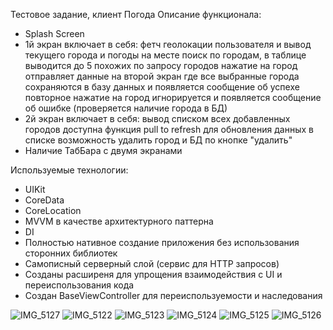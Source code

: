 Тестовое задание, клиент Погода
Описание функционала:
- Splash Screen
- 1й экран включает в себя:
  фетч геолокации пользователя и вывод текущего города и погоды на месте
  поиск по городам, в таблице выводится до 5 похожих по запросу городов
  нажатие на город отправляет данные на второй экран где все выбранные города сохраняются в базу данных и появляется сообщение об успехе
  повторное нажатие на город игнорируется и появляется сообщение об ошибке (проверяется наличие города в БД)
- 2й экран включает в себя:
  вывод списком всех добавленных городов
  доступна функция pull to refresh для обновления данных в списке
  возможность удалить город и БД по кнопке "удалить"
- Наличие ТабБара с двумя экранами

Используемые технологии:
- UIKit
- CoreData
- CoreLocation
- MVVM в качестве архитектурного паттерна
- DI
- Полностью нативное создание приложения без использования сторонних библиотек
- Самописный серверный слой (сервис для HTTP запросов)
- Созданы расширеня для упрощения взаимодействия с UI и переиспользования кода
- Создан BaseViewController для переиспользуемости и наследования

![IMG_5127](https://github.com/user-attachments/assets/9eaa2b73-6594-40df-aac9-3b30f0483f06)
![IMG_5122](https://github.com/user-attachments/assets/a71faa3c-ef2e-4466-97c0-88404ed2055f)
![IMG_5123](https://github.com/user-attachments/assets/bd7b9894-3fcb-4b07-b0ea-c0df1a010160)
![IMG_5124](https://github.com/user-attachments/assets/4872f91b-1eea-44cc-8ad2-6486755a2d2c)
![IMG_5125](https://github.com/user-attachments/assets/5224ca73-4fe4-48bc-bbde-b4f4734663c5)
![IMG_5126](https://github.com/user-attachments/assets/acc8afb1-0bfa-43b5-930d-eebf2e251a81)



